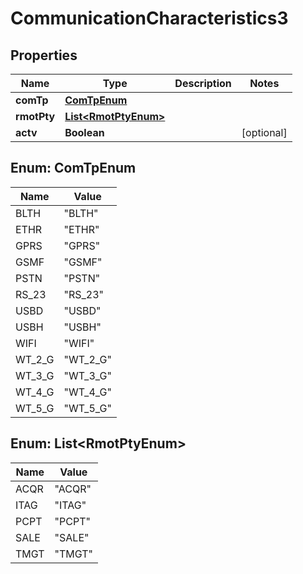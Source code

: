 

# CommunicationCharacteristics3

## Properties

Name | Type | Description | Notes
------------ | ------------- | ------------- | -------------
**comTp** | [**ComTpEnum**](#ComTpEnum) |  | 
**rmotPty** | [**List&lt;RmotPtyEnum&gt;**](#List&lt;RmotPtyEnum&gt;) |  | 
**actv** | **Boolean** |  |  [optional]



## Enum: ComTpEnum

Name | Value
---- | -----
BLTH | &quot;BLTH&quot;
ETHR | &quot;ETHR&quot;
GPRS | &quot;GPRS&quot;
GSMF | &quot;GSMF&quot;
PSTN | &quot;PSTN&quot;
RS_23 | &quot;RS_23&quot;
USBD | &quot;USBD&quot;
USBH | &quot;USBH&quot;
WIFI | &quot;WIFI&quot;
WT_2_G | &quot;WT_2_G&quot;
WT_3_G | &quot;WT_3_G&quot;
WT_4_G | &quot;WT_4_G&quot;
WT_5_G | &quot;WT_5_G&quot;



## Enum: List&lt;RmotPtyEnum&gt;

Name | Value
---- | -----
ACQR | &quot;ACQR&quot;
ITAG | &quot;ITAG&quot;
PCPT | &quot;PCPT&quot;
SALE | &quot;SALE&quot;
TMGT | &quot;TMGT&quot;



